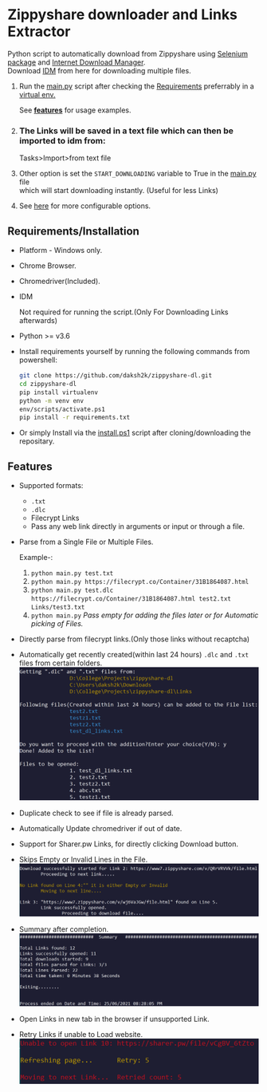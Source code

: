 # Zippyshare downloader and Links Extractor
Python script to automatically download from Zippyshare using [Selenium package](https://www.selenium.dev/) and [Internet Download Manager](https://www.internetdownloadmanager.com/).\
Download [IDM](https://www.internetdownloadmanager.com/download.html) from here for downloading multiple files.
1. Run the [main.py](./main.py) script after checking the [Requirements](https://github.com/daksh2k/zippyshare-dl#requirementsinstallation) preferrably in a [virtual env.](https://docs.python.org/3/library/venv.html) 

    See **[features](https://github.com/daksh2k/zippyshare-dl#features)** for usage examples.
2. ### The Links will be saved in a text file which can then be imported to idm from: 
   Tasks>Import>from text file

3. Other option is set the `START_DOWNLOADING` variable to True in the [main.py](./main.py) file   
 which will start downloading instantly. (Useful for less Links) 
4. See [here](./config.py) for more configurable options. 

## Requirements/Installation
- Platform - Windows only.
- Chrome Browser.
- Chromedriver(Included).
- IDM
   
   Not required for running the script.(Only For Downloading Links afterwards)
- Python >= v3.6
- Install requirements yourself by running the following commands from powershell:
  ``` bash
  git clone https://github.com/daksh2k/zippyshare-dl.git
  cd zippyshare-dl
  pip install virtualenv
  python -m venv env
  env/scripts/activate.ps1
  pip install -r requirements.txt
  ```

- Or simply Install via the [install.ps1](./install.ps1) script after cloning/downloading the repositary.

 
## Features
- Supported formats:
  - `.txt`
  - `.dlc`
  - Filecrypt Links
  - Pass any web link directly in arguments or input or through a file.
- Parse from a Single File or Multiple Files. 

  Example-:
   1. `python main.py test.txt` 
   2. `python main.py https://filecrypt.co/Container/31B1864087.html`
   3. `python main.py test.dlc https://filecrypt.co/Container/31B1864087.html test2.txt Links/test3.txt`
   4. `python main.py` *Pass empty for adding the files later or for Automatic picking of Files.*

- Directly parse from filecrypt links.(Only those links without recaptcha)
- Automatically get recently created(within last 24 hours)  `.dlc` and `.txt` files from certain folders.
   ![alt text](./examples/autopick.png "Autopick")
- Duplicate check to see if file is already parsed.
- Automatically Update chromedriver if out of date.
- Support for Sharer.pw Links, for  directly clicking Download button.
- Skips Empty or Invalid Lines in the File.
     ![alt text](./examples/invalid.png "Invalid")
- Summary after completion.
     ![alt text](./examples/summary.png "Summary")
- Open Links in new tab in the browser if unsupported Link.
- Retry Links if unable to Load website.  
  ![alt text](./examples/unable.png "Unable")